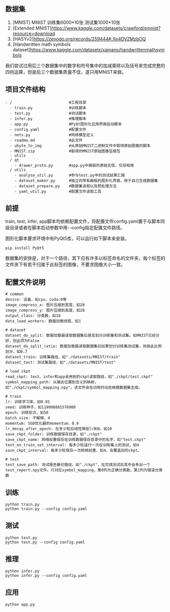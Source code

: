 ## 数据集 
1. [MNIST] MNIST 训练集6000\*10张 测试集1000\*10张
2. [Extended MNIST]https://www.kaggle.com/datasets/crawford/emnist?resource=download
3. [HASYv2]https://zenodo.org/records/259444#.Xe4DVZMzbOQ
4. [Handwritten math symbols dataset]https://www.kaggle.com/datasets/xainano/handwrittenmathsymbols

我们尝试过用后三个数据集中的数字和符号集中的加减乘除以及括号来完成完整的四则运算，但是后三个数据集质量不佳，遂只用MNIST来做。

## 项目文件结构
```
- /                         #工程目录
  - train.py                #训练脚本
  - test.py                 #测试脚本
  - infer.py                #推理脚本
  - app.py                  #PyQt图形化应用界面启动脚本
  - config.yaml             #配置文件
  - nets.py                 #网络模型定义
  - readme.md               #此文件
  - ubyte_to_img            #从原始MNIST二进制文件中取得原始图像的脚本
  - MNIST.zip               #取得的MNIST原始图像压缩包
  - utils
  / qt
    - drawer_proto.py       #app.py中画板的原始实现，仅存档用
  / utils
    - analyse_util.py       #参与test.py中的测试结果汇报
    - dataset_maker.py      #独立的带有画板的图形化界面，用于自己生成数据集
    - dataset_prepare.py    #数据集读取以及预处理方法
    - yaml_util.py          #配置文件读取工具
```

## 前提
train, test, infer, app脚本均依赖配置文件，将配置文件config.yaml置于与脚本同级目录或者在脚本启动参数中用--config指定配置文件路径。

图形化脚本要求环境中有PyQt5库，可以运行如下脚本来安装。
```commandline
pip install PyQt5
```
数据集的安排是，对于一个路径，其下应有许多以标签命名的文件夹，每个标签的文件夹下有若干归属于此标签的图像，不要求图像大小一致。

## 配置文件说明
```
# common
device: 设备，如cpu，cuda:0等
image_compress_x: 图片压缩到宽度，如28
image_compress_y: 图片压缩到高度，如28
output_class: 分类数，如10
data_load_workers: 数据加载线程，如1

# dataset
dataset_do_split: 数据加载器读取数据集后是否划分训练集和测试集。如MNIST已经分好，则此项为False
dataset_do_split_ratio: 数据加载器读取数据集后如果划分训练集测试集，则按此比例划分，如0.7
dataset_train: 训练集路径，如"./datasets/MNIST/train"
dataset_test: 测试集路径，如"./datasets/MNIST/test"

# load ckpt
read_ckpt: test、infer和app会用到的ckpt读取路径，如"./ckpt/test.ckpt"
symbol_mapping_path: 从输出位置到含义的映射，如"./ckpt/symbol_mapping.npy"。该文件会在训练时动态根据数据集生成。

# train
lr: 训练学习率，如0.01
seed: 训练种子，如119908801576900
epoch: 训练轮次，如50
batch_size: 不解释，4
momentum: SGD优化器的momentum，0.9
lr_decay_after_epoch: 在多少轮后线性降低lr到0，如10
save_ckpt_folder: 训练数据保存目录，如"./ckpt"
save_ckpt_name: 网络权重保存在训练数据保存目录中的名字，如"test.ckpt"
test_on_train_set_interval: 每多少轮运行一次在训练集上的测试，如4
save_ckpt_interval: 每多少轮保存一次网络权重，如4，会覆盖旧的ckpt。

# test
test_save_path: 测试报告暴论路径，如"./ckpt"，在完成测试后其中会多出一个test_report.npy文件。行对应symbol_mapping，第0列为正确分类数，第1列为错误分类数
```


## 训练

```commandline
python train.py
python train.py --config config.yaml
```

## 测试

```commandline
python test.py
python test.py --config config.yaml
```
## 推理

```commandline
python infer.py
python infer.py --config config.yaml
```

## 应用

```commandline
python app.py
```
